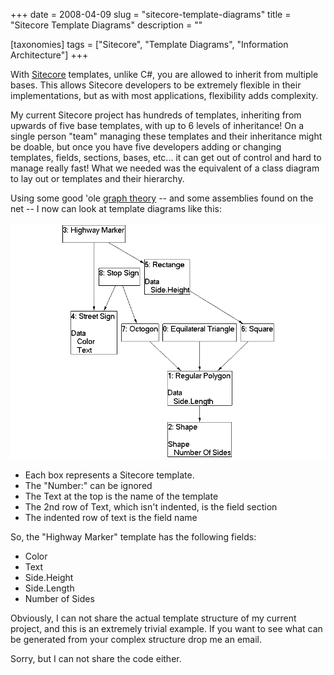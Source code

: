 +++
date = 2008-04-09
slug = "sitecore-template-diagrams"
title = "Sitecore Template Diagrams"
description = ""

[taxonomies]
tags = ["Sitecore", "Template Diagrams", "Information Architecture"]
+++

With [Sitecore](http://www.sitecore.net/) templates, unlike C#, you are allowed to inherit from multiple bases. This allows Sitecore developers to be extremely flexible in their implementations, but as with most applications, flexibility adds complexity.   

<!-- more -->

My current Sitecore project has hundreds of templates, inheriting from upwards of five base templates, with up to 6 levels of inheritance! On a single person "team" managing these templates and their inheritance might be doable, but once you have five developers adding or changing templates, fields, sections, bases, etc... it can get out of control and hard to manage really fast! What we needed was the equivalent of a class diagram to lay out or templates and their hierarchy.  

Using some good 'ole [graph theory](http://en.wikipedia.org/wiki/Graph_theory) -- and some assemblies found on the net -- I now can look at template diagrams like this:

![](TemplateGraph.gif)

*   Each box represents a Sitecore template. 
*   The "Number:" can be ignored
*   The Text at the top is the name of the template
*   The 2nd row of Text, which isn't indented, is the field section
*   The indented row of text is the field name

So, the "Highway Marker" template has the following fields:

*   Color
*   Text
*   Side.Height
*   Side.Length
*   Number of Sides 


Obviously, I can not share the actual template structure of my current project, and this is an extremely trivial example. If you want to see what can be generated from your complex structure drop me an email.  

 Sorry, but I can not share the code either.